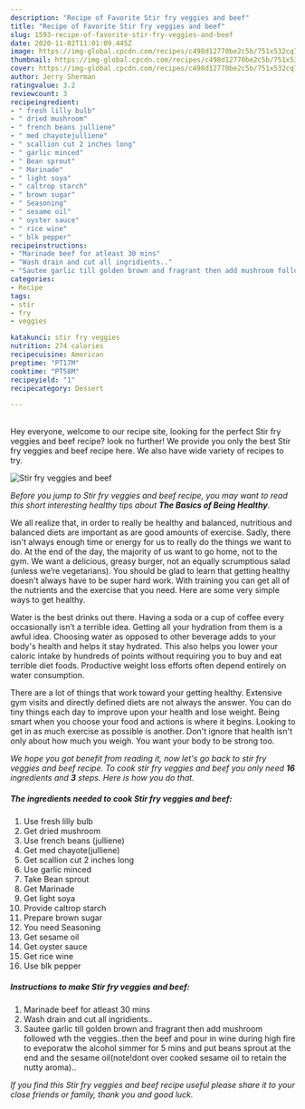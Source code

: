```yaml
---
description: "Recipe of Favorite Stir fry veggies and beef"
title: "Recipe of Favorite Stir fry veggies and beef"
slug: 1593-recipe-of-favorite-stir-fry-veggies-and-beef
date: 2020-11-02T11:01:09.445Z
image: https://img-global.cpcdn.com/recipes/c498d12770be2c5b/751x532cq70/stir-fry-veggies-and-beef-recipe-main-photo.jpg
thumbnail: https://img-global.cpcdn.com/recipes/c498d12770be2c5b/751x532cq70/stir-fry-veggies-and-beef-recipe-main-photo.jpg
cover: https://img-global.cpcdn.com/recipes/c498d12770be2c5b/751x532cq70/stir-fry-veggies-and-beef-recipe-main-photo.jpg
author: Jerry Sherman
ratingvalue: 3.2
reviewcount: 3
recipeingredient:
- " fresh lilly bulb"
- " dried mushroom"
- " french beans julliene"
- " med chayotejulliene"
- " scallion cut 2 inches long"
- " garlic minced"
- " Bean sprout"
- " Marinade"
- " light soya"
- " caltrop starch"
- " brown sugar"
- " Seasoning"
- " sesame oil"
- " oyster sauce"
- " rice wine"
- " blk pepper"
recipeinstructions:
- "Marinade beef for atleast 30 mins"
- "Wash drain and cut all ingridients.."
- "Sautee garlic till golden brown and fragrant then add mushroom followed wth the veggies..then the beef and pour in wine during high fire to eveporatw the alcohol simmer for 5 mins and put beans sprout at the end and the sesame oil(note!dont over cooked sesame oil to retain the nutty aroma).."
categories:
- Recipe
tags:
- stir
- fry
- veggies

katakunci: stir fry veggies 
nutrition: 274 calories
recipecuisine: American
preptime: "PT17M"
cooktime: "PT58M"
recipeyield: "1"
recipecategory: Dessert

---
```

<br>
Hey everyone, welcome to our recipe site, looking for the perfect Stir fry veggies and beef recipe? look no further! We provide you only the best Stir fry veggies and beef recipe here. We also have wide variety of recipes to try.
<br>


![Stir fry veggies and beef](https://img-global.cpcdn.com/recipes/c498d12770be2c5b/751x532cq70/stir-fry-veggies-and-beef-recipe-main-photo.jpg)

<i>Before you jump to Stir fry veggies and beef recipe, you may want to read this short interesting healthy tips about <strong>The Basics of Being Healthy</strong>.</i>

We all realize that, in order to really be healthy and balanced, nutritious and balanced diets are important as are good amounts of exercise. Sadly, there isn't always enough time or energy for us to really do the things we want to do. At the end of the day, the majority of us want to go home, not to the gym. We want a delicious, greasy burger, not an equally scrumptious salad (unless we’re vegetarians). You should be glad to learn that getting healthy doesn't always have to be super hard work. With training you can get all of the nutrients and the exercise that you need. Here are some very simple ways to get healthy.

Water is the best drinks out there. Having a soda or a cup of coffee every occasionally isn’t a terrible idea. Getting all your hydration from them is a awful idea. Choosing water as opposed to other beverage adds to your body's health and helps it stay hydrated. This also helps you lower your caloric intake by hundreds of points without requiring you to buy and eat terrible diet foods. Productive weight loss efforts often depend entirely on water consumption.

There are a lot of things that work toward your getting healthy. Extensive gym visits and directly defined diets are not always the answer. You can do tiny things each day to improve upon your health and lose weight. Being smart when you choose your food and actions is where it begins. Looking to get in as much exercise as possible is another. Don't ignore that health isn't only about how much you weigh. You want your body to be strong too. 


<i>We hope you got benefit from reading it, now let's go back to stir fry veggies and beef recipe. To cook stir fry veggies and beef you only need <strong>16</strong> ingredients and <strong>3</strong> steps. Here is how you do that.
</i>

##### The ingredients needed to cook Stir fry veggies and beef:

1. Use  fresh lilly bulb
1. Get  dried mushroom
1. Use  french beans (julliene)
1. Get  med chayote(julliene)
1. Get  scallion cut 2 inches long
1. Use  garlic minced
1. Take  Bean sprout
1. Get  Marinade
1. Get  light soya
1. Provide  caltrop starch
1. Prepare  brown sugar
1. You need  Seasoning
1. Get  sesame oil
1. Get  oyster sauce
1. Get  rice wine
1. Use  blk pepper


##### Instructions to make Stir fry veggies and beef:

1. Marinade beef for atleast 30 mins
1. Wash drain and cut all ingridients..
1. Sautee garlic till golden brown and fragrant then add mushroom followed wth the veggies..then the beef and pour in wine during high fire to eveporatw the alcohol simmer for 5 mins and put beans sprout at the end and the sesame oil(note!dont over cooked sesame oil to retain the nutty aroma)..


<i>If you find this Stir fry veggies and beef recipe useful please share it to your close friends or family, thank you and good luck.</i>

